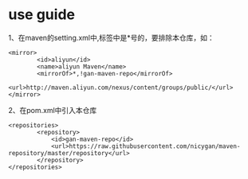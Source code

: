# use guide
1、在maven的setting.xml中,<mirrorOf>标签中是*号的，要排除本仓库，如：
```
<mirror>
        <id>aliyun</id>
        <name>aliyun Maven</name>
        <mirrorOf>*,!gan-maven-repo</mirrorOf>
        <url>http://maven.aliyun.com/nexus/content/groups/public/</url>
</mirror>
```

2、在pom.xml中引入本仓库
```
<repositories>
        <repository>
            <id>gan-maven-repo</id>
            <url>https://raw.githubusercontent.com/nicygan/maven-repository/master/repository</url>
        </repository>
</repositories>
```
